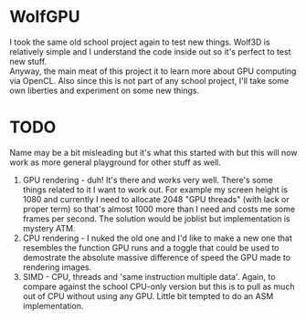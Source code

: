 # WolfGPU
I took the same old school project again to test new things. Wolf3D is relatively simple and I understand the code inside out so it's perfect to test new stuff.</br>
Anyway, the main meat of this project it to learn more about GPU computing via OpenCL. Also since this is not part of any school project, I'll take some own liberties and experiment on some new things.</br>

# TODO
Name may be a bit misleading but it's what this started with but this will now work as more general playground for other stuff as well.</br>
1. GPU rendering - duh! It's there and works very well. There's some things related to it I want to work out. For example my screen height is 1080 and currently I need to allocate 2048 "GPU threads" (with lack or proper term) so that's almost 1000 more than I need and costs me some frames per second. The solution would be joblist but implementation is mystery ATM.
2. CPU rendering - I nuked the old one and I'd like to make a new one that resembles the function GPU runs and a toggle that could be used to demostrate the absolute massive difference of speed the GPU made to rendering images.
3. SIMD - CPU, threads and 'same instruction multiple data'. Again, to compare against the school CPU-only version but this is to pull as much out of CPU without using any GPU. Little bit tempted to do an ASM implementation.
